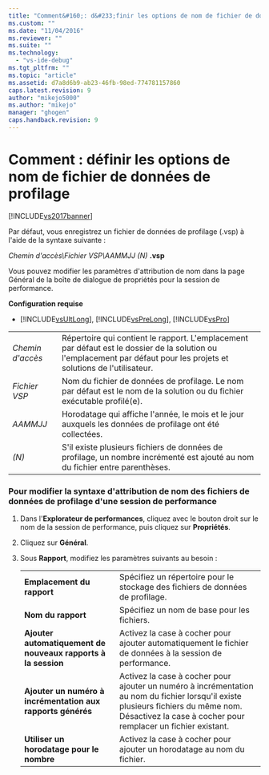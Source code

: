 ```yaml
---
title: "Comment&#160;: d&#233;finir les options de nom de fichier de donn&#233;es de profilage | Microsoft Docs"
ms.custom: ""
ms.date: "11/04/2016"
ms.reviewer: ""
ms.suite: ""
ms.technology: 
  - "vs-ide-debug"
ms.tgt_pltfrm: ""
ms.topic: "article"
ms.assetid: d7a8d6b9-ab23-46fb-98ed-774781157860
caps.latest.revision: 9
author: "mikejo5000"
ms.author: "mikejo"
manager: "ghogen"
caps.handback.revision: 9
---
```

# Comment&#160;: d&#233;finir les options de nom de fichier de donn&#233;es de profilage
[!INCLUDE[vs2017banner](../code-quality/includes/vs2017banner.md)]

Par défaut, vous enregistrez un fichier de données de profilage \(.vsp\) à l'aide de la syntaxe suivante :  
  
 *Chemin d'accès\\Fichier VSP\\AAMMJJ \(N\)* **.vsp**  
  
 Vous pouvez modifier les paramètres d'attribution de nom dans la page Général de la boîte de dialogue de propriétés pour la session de performance.  
  
 **Configuration requise**  
  
-   [!INCLUDE[vsUltLong](../code-quality/includes/vsultlong_md.md)], [!INCLUDE[vsPreLong](../code-quality/includes/vsprelong_md.md)], [!INCLUDE[vsPro](../code-quality/includes/vspro_md.md)]  
  
|||  
|-|-|  
|*Chemin d'accès*|Répertoire qui contient le rapport.  L'emplacement par défaut est le dossier de la solution ou l'emplacement par défaut pour les projets et solutions de l'utilisateur.|  
|*Fichier VSP*|Nom du fichier de données de profilage.  Le nom par défaut est le nom de la solution ou du fichier exécutable profilé\(e\).|  
|*AAMMJJ*|Horodatage qui affiche l'année, le mois et le jour auxquels les données de profilage ont été collectées.|  
|*\(N\)*|S'il existe plusieurs fichiers de données de profilage, un nombre incrémenté est ajouté au nom du fichier entre parenthèses.|  
  
### Pour modifier la syntaxe d'attribution de nom des fichiers de données de profilage d'une session de performance  
  
1.  Dans l'**Explorateur de performances**, cliquez avec le bouton droit sur le nom de la session de performance, puis cliquez sur **Propriétés**.  
  
2.  Cliquez sur **Général**.  
  
3.  Sous **Rapport**, modifiez les paramètres suivants au besoin :  
  
    |||  
    |-|-|  
    |**Emplacement du rapport**|Spécifiez un répertoire pour le stockage des fichiers de données de profilage.|  
    |**Nom du rapport**|Spécifiez un nom de base pour les fichiers.|  
    |**Ajouter automatiquement de nouveaux rapports à la session**|Activez la case à cocher pour ajouter automatiquement le fichier de données à la session de performance.|  
    |**Ajouter un numéro à incrémentation aux rapports générés**|Activez la case à cocher pour ajouter un numéro à incrémentation au nom du fichier lorsqu'il existe plusieurs fichiers du même nom.  Désactivez la case à cocher pour remplacer un fichier existant.|  
    |**Utiliser un horodatage pour le nombre**|Activez la case à cocher pour ajouter un horodatage au nom du fichier.|